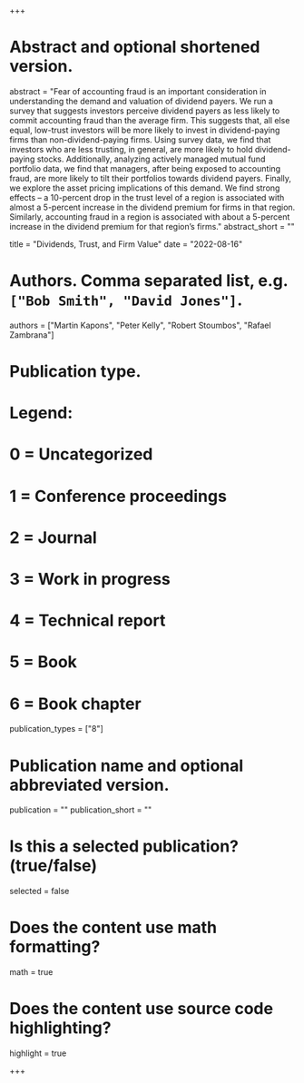 +++
# Abstract and optional shortened version.
abstract = "Fear of accounting fraud is an important consideration in understanding the demand and valuation of dividend payers. We run a survey that suggests investors perceive dividend payers as less likely to commit accounting fraud than the average firm. This suggests that, all else equal, low-trust investors will be more likely to invest in dividend-paying firms than non-dividend-paying firms. Using survey data, we find that investors who are less trusting, in general, are more likely to hold dividend-paying stocks. Additionally, analyzing actively managed mutual fund portfolio data, we find that managers, after being exposed to accounting fraud, are more likely to tilt their portfolios towards dividend payers. Finally, we explore the asset pricing implications of this demand. We find strong effects – a 10-percent drop in the trust level of a region is associated with almost a 5-percent increase in the dividend premium for firms in that region. Similarly, accounting fraud in a region is associated with about a 5-percent increase in the dividend premium for that region’s firms."
abstract_short = ""

title = "Dividends, Trust, and Firm Value"
date = "2022-08-16"

# Authors. Comma separated list, e.g. `["Bob Smith", "David Jones"]`.
authors = ["Martin Kapons", "Peter Kelly", "Robert Stoumbos", "Rafael Zambrana"]

# Publication type.
# Legend:
# 0 = Uncategorized
# 1 = Conference proceedings
# 2 = Journal
# 3 = Work in progress
# 4 = Technical report
# 5 = Book
# 6 = Book chapter
publication_types = ["8"]

# Publication name and optional abbreviated version.
publication = ""
publication_short = ""

# Is this a selected publication? (true/false)
selected = false


# Does the content use math formatting?
math = true

# Does the content use source code highlighting?
highlight = true


+++


